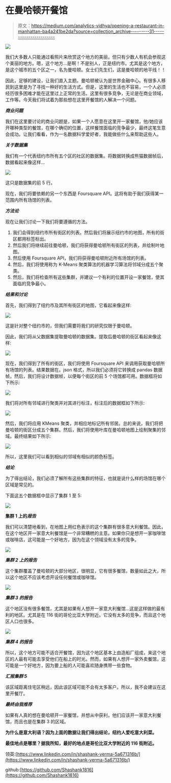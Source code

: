 # 在曼哈顿开餐馆

> 原文：<https://medium.com/analytics-vidhya/opening-a-restaurant-in-manhattan-ba4a241be2da?source=collection_archive---------31----------------------->

![](img/6577dec3e01c30f79a8c038644c134cc.png)

我们大多数人只能通过看照片来欣赏这个地方的美丽，但只有少数人有机会参观这个美丽的地方。嗯，这个地方…是啊！不是别人，正是纽约市。尤其是这个地方，是这个城市的五个区之一，名为曼哈顿。女士们先生们，这是曼哈顿的地平线！！

因此，足够的建设，让我们直入主题。曼哈顿被认为是世界金融中心。有很多人移民到这里是为了寻找一种好的生活方式。但是，这里的生活也不容易，一个人必须经历很多困难才能在这里过上正常的生活。这里有很多竞争，无论是在商业领域，工作等。今天我们将试着为那些想在这里开餐馆的人解决一个问题。

***商业问题***

我们在这里要讨论的商业问题是，如果一个人愿意在这里开一家餐馆，他/她应该开哪种类型的餐馆，在哪个确切的位置，这样餐馆面临的竞争最少，最终这笔生意会成功。让我们看看，作为一名数据科学爱好者，我能做些什么来帮助这些人。

***关于数据集***

我们有一个代表纽约市所有五个区的社区的数据集。将数据转换成熊猫数据帧后，数据看起来像这样…

![](img/ae3c50e15f1a933964e1c80aeea7101c.png)

这只是数据集的前 5 行。

现在，我们将要依赖的另一个东西是 Foursquare API。这将有助于我们获得某一范围内所有场馆的列表。

***方法论***

现在让我们讨论一下我们将要遵循的方法。

1.  我们会得到纽约市所有街区的列表。然后我们将展示纽约市的地图，所有的街区都用标签标出。
2.  然后我们将继续前往曼哈顿，我们将获得曼哈顿所有街区的列表，并绘制叶地图。
3.  然后使用 Foursquare API，我们将获得曼哈顿附近所有场馆的列表。
4.  然后，我们将使用称为 K-Means 聚类算法的机器学习算法将邻域分成五个聚类。
5.  然后，我们将检查所有这些集群，并建议一个有利的位置开设一家餐馆，使其面临的竞争最小。

***结果和讨论***

首先，我们得到了纽约市及其所有街区的地图，它看起来像这样:

![](img/9b1aaa2bb883d05d4ad39787704e4489.png)

这是针对整个纽约市的，但我们需要将我们的研究仅限于曼哈顿。

因此，我们将从父数据集提取曼哈顿的数据集。提取后曼哈顿的街区看起来像这样:

![](img/bd6bd55c7bcd57597219c0584bc041eb.png)

现在，我们得到了所有的街区，我们将使用 Foursquare API 来调用获取曼哈顿所有场馆的列表。结果数据在。json 格式，所以我们必须将它转换成 pandas 数据帧，然后，我们将设计数据帧，以便每个街区的前 5 个场馆都可用。数据框将如下所示:

![](img/f2e801140d1c778c542d4debb9dc3f4f.png)

我们将对所有邻域进行聚类并对其进行标注，标注后的数据框如下所示:

![](img/b223ec7548e1798db48593f63530c459.png)

然后，我们将应用 KMeans 聚类，并相应地标记所有邻居。总的来说，我们将把曼哈顿的街区分成五个集群。然后，我们将使用叶库在曼哈顿地图上绘制聚集的邻域。最终结果如下所示:

![](img/011d3d6c6c08d1c404b3e86ba3deb8a4.png)

所以，这里我们可以看到相似的邻域有相似的颜色标签。

***结论***

为了得出结论，我们必须了解所有这些集群的特征，也就是说什么样的场馆在哪个区域是常见的。

下面这五个数据框中显示了集群 1 至 5:

![](img/22cc6a29728231589e5b43b03a90ee2d.png)

**集群 1 上的*报告***

我们可以清楚地看到，在地图上用红色表示的这个集群有很多意大利餐馆。因此，在这个地区开一家意大利餐馆是一个非常糟糕的主意。如果你只是想开一家咖啡馆或咖啡店，这可能是一个好地方，因为在这个领域没有太多的竞争。

![](img/1470f831c4e605b80aebcbddae98464b.png)

***集群 2 上的报告***

这个集群覆盖了曼哈顿的大部分地区，很明显，它有很多餐馆，数量如此之大，所以这个地区不应该考虑开设任何餐馆或咖啡馆。

![](img/abe3c5e43c453fc61b23bbf04283eb9d.png)

***集群 3 的报告***

这个地区没有很多餐馆，尤其是如果有人想开一家意大利餐馆…这是这样做的最有利的地区。尤其是在 116 街的哥伦比亚大学附近。它没有太多的竞争，而且这个地区人口也很多。

![](img/9fad84e0a76bc6b3f711d6c410bea090.png)

***集群 4 的报告***

所以，这个地方可能不适合开餐馆，因为这个地区基本上由造船厂组成，来这个地区的人最有可能去享受他们在船上的时光。然而，如果有人想开一家外卖餐馆，这可能是一个好地方，因为要上船的人可能喜欢随身携带一些食物。

***汇报集群 5***

该区域距离住宅区稍远，因此该区域可能不会有太多客户。所以，我不会建议在这里开餐厅。

***最终由我推荐***

如果有人真的想在曼哈顿开一家餐馆，并想从中获利，他们应该开一家意大利餐馆，而且也是在集群 3 的区域。

**为什么是意大利语？因为上面的数据让我们得出结论，纽约人爱吃意大利菜。**

**最佳地点是哪里？据我所知，最好的地点是哥伦比亚大学附近的 116 街附近。**

领英:[https://www.linkedin.com/in/shashank-verma-5a671316b/](https://www.linkedin.com/in/shashank-verma-5a671316b/)

github:[https://github.com/Shashank1816](https://github.com/Shashank1816)